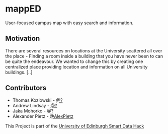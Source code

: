 # mappED

User-focused campus map with easy search and information.

## Motivation

There are several resources on locations at the University scattered all over the place - Finding a room inside a building that you have never been to can be quite the endeavour. We wanted to change this by creating one centralized place providing location and information on all University buildings.
[..]


## Contributors
* Thomas Kozlowski  -  [@?](https://twitter.com/?)  
* Andrew Lindsay  -  [@?](https://twitter.com/?)  
* Jaka Mohorko  -  [@?](https://twitter.com/?)  
* Alexander Pietz  -  [@AlexPietz](https://twitter.com/AlexPietz) 


This Project is part of the [University of Edinburgh Smart Data Hack](http://smartdatahack.org/)